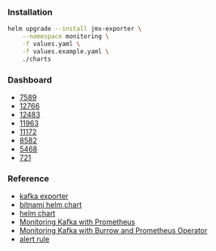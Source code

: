 ### Installation
```bash
helm upgrade --install jmx-exporter \
    --namespace monitoring \
    -f values.yaml \
    -f values.example.yaml \
    ./charts
```

### Dashboard
* [7589](https://grafana.com/grafana/dashboards/7589)
* [12766](https://grafana.com/grafana/dashboards/12766)
* [12483](https://grafana.com/grafana/dashboards/12483)
* [11963](https://grafana.com/grafana/dashboards/11963)
* [11172](https://grafana.com/grafana/dashboards/11172)
* [8582](https://grafana.com/grafana/dashboards/8582)
* [5468](https://grafana.com/grafana/dashboards/5468)
* [721](https://grafana.com/grafana/dashboards/721)

### Reference
* [kafka exporter](https://github.com/danielqsj/kafka_exporter)
* [bitnami helm chart](https://github.com/bitnami/charts/tree/master/bitnami/kafka)
* [helm chart](https://github.com/gkarthiks/helm-charts/tree/master/charts/prometheus-kafka-exporter)
* [Monitoring Kafka with Prometheus](https://www.robustperception.io/monitoring-kafka-with-prometheus)
* [Monitoring Kafka with Burrow and Prometheus Operator](https://github.com/ignatev/burrow-kafka-dashboard)
* [alert rule](https://awesome-prometheus-alerts.grep.to/rules#kafak)
